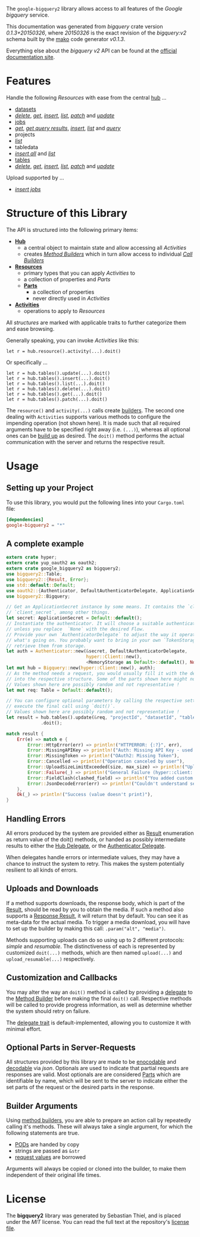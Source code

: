<!---
DO NOT EDIT !
This file was generated automatically from 'src/mako/api/README.md.mako'
DO NOT EDIT !
-->
The `google-bigquery2` library allows access to all features of the *Google bigquery* service.

This documentation was generated from *bigquery* crate version *0.1.3+20150326*, where *20150326* is the exact revision of the *bigquery:v2* schema built by the [mako](http://www.makotemplates.org/) code generator *v0.1.3*.

Everything else about the *bigquery* *v2* API can be found at the
[official documentation site](https://developers.google.com/bigquery/docs/overview).
# Features

Handle the following *Resources* with ease from the central [hub](http://byron.github.io/google-apis-rs/google-bigquery2/struct.Bigquery.html) ... 

* [datasets](http://byron.github.io/google-apis-rs/google-bigquery2/struct.Dataset.html)
 * [*delete*](http://byron.github.io/google-apis-rs/google-bigquery2/struct.DatasetDeleteCall.html), [*get*](http://byron.github.io/google-apis-rs/google-bigquery2/struct.DatasetGetCall.html), [*insert*](http://byron.github.io/google-apis-rs/google-bigquery2/struct.DatasetInsertCall.html), [*list*](http://byron.github.io/google-apis-rs/google-bigquery2/struct.DatasetListCall.html), [*patch*](http://byron.github.io/google-apis-rs/google-bigquery2/struct.DatasetPatchCall.html) and [*update*](http://byron.github.io/google-apis-rs/google-bigquery2/struct.DatasetUpdateCall.html)
* [jobs](http://byron.github.io/google-apis-rs/google-bigquery2/struct.Job.html)
 * [*get*](http://byron.github.io/google-apis-rs/google-bigquery2/struct.JobGetCall.html), [*get query results*](http://byron.github.io/google-apis-rs/google-bigquery2/struct.JobGetQueryResultCall.html), [*insert*](http://byron.github.io/google-apis-rs/google-bigquery2/struct.JobInsertCall.html), [*list*](http://byron.github.io/google-apis-rs/google-bigquery2/struct.JobListCall.html) and [*query*](http://byron.github.io/google-apis-rs/google-bigquery2/struct.JobQueryCall.html)
* projects
 * [*list*](http://byron.github.io/google-apis-rs/google-bigquery2/struct.ProjectListCall.html)
* tabledata
 * [*insert all*](http://byron.github.io/google-apis-rs/google-bigquery2/struct.TabledataInsertAllCall.html) and [*list*](http://byron.github.io/google-apis-rs/google-bigquery2/struct.TabledataListCall.html)
* [tables](http://byron.github.io/google-apis-rs/google-bigquery2/struct.Table.html)
 * [*delete*](http://byron.github.io/google-apis-rs/google-bigquery2/struct.TableDeleteCall.html), [*get*](http://byron.github.io/google-apis-rs/google-bigquery2/struct.TableGetCall.html), [*insert*](http://byron.github.io/google-apis-rs/google-bigquery2/struct.TableInsertCall.html), [*list*](http://byron.github.io/google-apis-rs/google-bigquery2/struct.TableListCall.html), [*patch*](http://byron.github.io/google-apis-rs/google-bigquery2/struct.TablePatchCall.html) and [*update*](http://byron.github.io/google-apis-rs/google-bigquery2/struct.TableUpdateCall.html)


Upload supported by ...

* [*insert jobs*](http://byron.github.io/google-apis-rs/google-bigquery2/struct.JobInsertCall.html)



# Structure of this Library

The API is structured into the following primary items:

* **[Hub](http://byron.github.io/google-apis-rs/google-bigquery2/struct.Bigquery.html)**
    * a central object to maintain state and allow accessing all *Activities*
    * creates [*Method Builders*](http://byron.github.io/google-apis-rs/google-bigquery2/trait.MethodsBuilder.html) which in turn
      allow access to individual [*Call Builders*](http://byron.github.io/google-apis-rs/google-bigquery2/trait.CallBuilder.html)
* **[Resources](http://byron.github.io/google-apis-rs/google-bigquery2/trait.Resource.html)**
    * primary types that you can apply *Activities* to
    * a collection of properties and *Parts*
    * **[Parts](http://byron.github.io/google-apis-rs/google-bigquery2/trait.Part.html)**
        * a collection of properties
        * never directly used in *Activities*
* **[Activities](http://byron.github.io/google-apis-rs/google-bigquery2/trait.CallBuilder.html)**
    * operations to apply to *Resources*

All *structures* are marked with applicable traits to further categorize them and ease browsing.

Generally speaking, you can invoke *Activities* like this:

```Rust,ignore
let r = hub.resource().activity(...).doit()
```

Or specifically ...

```ignore
let r = hub.tables().update(...).doit()
let r = hub.tables().insert(...).doit()
let r = hub.tables().list(...).doit()
let r = hub.tables().delete(...).doit()
let r = hub.tables().get(...).doit()
let r = hub.tables().patch(...).doit()
```

The `resource()` and `activity(...)` calls create [builders][builder-pattern]. The second one dealing with `Activities` 
supports various methods to configure the impending operation (not shown here). It is made such that all required arguments have to be 
specified right away (i.e. `(...)`), whereas all optional ones can be [build up][builder-pattern] as desired.
The `doit()` method performs the actual communication with the server and returns the respective result.

# Usage

## Setting up your Project

To use this library, you would put the following lines into your `Cargo.toml` file:

```toml
[dependencies]
google-bigquery2 = "*"
```

## A complete example

```Rust
extern crate hyper;
extern crate yup_oauth2 as oauth2;
extern crate google_bigquery2 as bigquery2;
use bigquery2::Table;
use bigquery2::{Result, Error};
use std::default::Default;
use oauth2::{Authenticator, DefaultAuthenticatorDelegate, ApplicationSecret, MemoryStorage};
use bigquery2::Bigquery;

// Get an ApplicationSecret instance by some means. It contains the `client_id` and 
// `client_secret`, among other things.
let secret: ApplicationSecret = Default::default();
// Instantiate the authenticator. It will choose a suitable authentication flow for you, 
// unless you replace  `None` with the desired Flow.
// Provide your own `AuthenticatorDelegate` to adjust the way it operates and get feedback about 
// what's going on. You probably want to bring in your own `TokenStorage` to persist tokens and
// retrieve them from storage.
let auth = Authenticator::new(&secret, DefaultAuthenticatorDelegate,
                              hyper::Client::new(),
                              <MemoryStorage as Default>::default(), None);
let mut hub = Bigquery::new(hyper::Client::new(), auth);
// As the method needs a request, you would usually fill it with the desired information
// into the respective structure. Some of the parts shown here might not be applicable !
// Values shown here are possibly random and not representative !
let mut req: Table = Default::default();

// You can configure optional parameters by calling the respective setters at will, and
// execute the final call using `doit()`.
// Values shown here are possibly random and not representative !
let result = hub.tables().update(&req, "projectId", "datasetId", "tableId")
             .doit();

match result {
    Err(e) => match e {
        Error::HttpError(err) => println!("HTTPERROR: {:?}", err),
        Error::MissingAPIKey => println!("Auth: Missing API Key - used if there are no scopes"),
        Error::MissingToken => println!("OAuth2: Missing Token"),
        Error::Cancelled => println!("Operation canceled by user"),
        Error::UploadSizeLimitExceeded(size, max_size) => println!("Upload size too big: {} of {}", size, max_size),
        Error::Failure(_) => println!("General Failure (hyper::client::Response doesn't print)"),
        Error::FieldClash(clashed_field) => println!("You added custom parameter which is part of builder: {:?}", clashed_field),
        Error::JsonDecodeError(err) => println!("Couldn't understand server reply - maybe API needs update: {:?}", err),
    },
    Ok(_) => println!("Success (value doesn't print)"),
}

```
## Handling Errors

All errors produced by the system are provided either as [Result](http://byron.github.io/google-apis-rs/google-bigquery2/enum.Result.html) enumeration as return value of 
the doit() methods, or handed as possibly intermediate results to either the 
[Hub Delegate](http://byron.github.io/google-apis-rs/google-bigquery2/trait.Delegate.html), or the [Authenticator Delegate](http://byron.github.io/google-apis-rs/google-bigquery2/../yup-oauth2/trait.AuthenticatorDelegate.html).

When delegates handle errors or intermediate values, they may have a chance to instruct the system to retry. This 
makes the system potentially resilient to all kinds of errors.

## Uploads and Downloads
If a method supports downloads, the response body, which is part of the [Result](http://byron.github.io/google-apis-rs/google-bigquery2/enum.Result.html), should be
read by you to obtain the media.
If such a method also supports a [Response Result](http://byron.github.io/google-apis-rs/google-bigquery2/trait.ResponseResult.html), it will return that by default.
You can see it as meta-data for the actual media. To trigger a media download, you will have to set up the builder by making
this call: `.param("alt", "media")`.

Methods supporting uploads can do so using up to 2 different protocols: 
*simple* and *resumable*. The distinctiveness of each is represented by customized 
`doit(...)` methods, which are then named `upload(...)` and `upload_resumable(...)` respectively.

## Customization and Callbacks

You may alter the way an `doit()` method is called by providing a [delegate](http://byron.github.io/google-apis-rs/google-bigquery2/trait.Delegate.html) to the 
[Method Builder](http://byron.github.io/google-apis-rs/google-bigquery2/trait.CallBuilder.html) before making the final `doit()` call. 
Respective methods will be called to provide progress information, as well as determine whether the system should 
retry on failure.

The [delegate trait](http://byron.github.io/google-apis-rs/google-bigquery2/trait.Delegate.html) is default-implemented, allowing you to customize it with minimal effort.

## Optional Parts in Server-Requests

All structures provided by this library are made to be [enocodable](http://byron.github.io/google-apis-rs/google-bigquery2/trait.RequestValue.html) and 
[decodable](http://byron.github.io/google-apis-rs/google-bigquery2/trait.ResponseResult.html) via *json*. Optionals are used to indicate that partial requests are responses 
are valid.
Most optionals are are considered [Parts](http://byron.github.io/google-apis-rs/google-bigquery2/trait.Part.html) which are identifiable by name, which will be sent to 
the server to indicate either the set parts of the request or the desired parts in the response.

## Builder Arguments

Using [method builders](http://byron.github.io/google-apis-rs/google-bigquery2/trait.CallBuilder.html), you are able to prepare an action call by repeatedly calling it's methods.
These will always take a single argument, for which the following statements are true.

* [PODs][wiki-pod] are handed by copy
* strings are passed as `&str`
* [request values](http://byron.github.io/google-apis-rs/google-bigquery2/trait.RequestValue.html) are borrowed

Arguments will always be copied or cloned into the builder, to make them independent of their original life times.

[wiki-pod]: http://en.wikipedia.org/wiki/Plain_old_data_structure
[builder-pattern]: http://en.wikipedia.org/wiki/Builder_pattern
[google-go-api]: https://github.com/google/google-api-go-client

# License
The **bigquery2** library was generated by Sebastian Thiel, and is placed 
under the *MIT* license.
You can read the full text at the repository's [license file][repo-license].

[repo-license]: https://github.com/Byron/google-apis-rs/LICENSE.md
